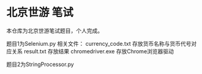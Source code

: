 # 北京世游 笔试
本仓库为北京世游笔试题目，个人完成。

题目1为Selenium.py 
相关文件： 
currency_code.txt 存放货币名称与货币代号对应关系
result.txt 存放结果
chromedriver.exe 存放Chrome浏览器驱动

题目2为StringProcessor.py


